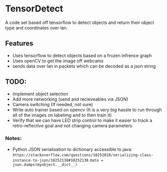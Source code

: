 # TensorDetect

A code set based off tensorflow to detect objects and return their object type and coordinates over lan.

## Features

- Uses tensorflow to detect objects based on a frozen infrence graph
- Uses openCV to get the image off webcams 
- sends data over lan in packets which can be decoded as a json string


## TODO:
- Implement object selection
- Add more networking (send and recieveables via JSON)
- Camera switching (If needed, not sure)
- Write auto trainer based on opencv (It is a very big hassle to run through all of the images on labelimg and to then train it)
- Verify that we can have LED strip control to make it easier to track a retro-reflective goal and not changing camera parameters

### Notes:

- Python JSON serialisation to dictionary accessible to java:
	`https://stackoverflow.com/questions/10252010/serializing-class-instance-to-json/10252138#10252138`
	`data = json.dumps(myobject.__dict__)`
